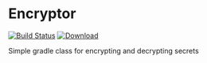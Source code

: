 # Encryptor

[![Build Status](https://travis-ci.org/buildit/encryptor.svg?branch=master)](https://travis-ci.org/buildit/encryptor)
[ ![Download](https://api.bintray.com/packages/buildit/maven/encryptor/images/download.svg) ](https://bintray.com/buildit/maven/encryptor/_latestVersion)

Simple gradle class for encrypting and decrypting secrets
